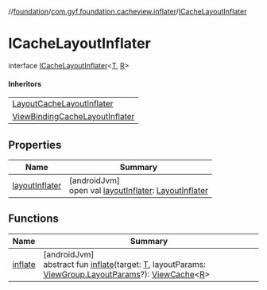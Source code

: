 //[foundation](../../../index.md)/[com.gyf.foundation.cacheview.inflater](../index.md)/[ICacheLayoutInflater](index.md)

# ICacheLayoutInflater

interface [ICacheLayoutInflater](index.md)&lt;[T](index.md), [R](index.md)&gt;

#### Inheritors

| |
|---|
| [LayoutCacheLayoutInflater](../-layout-cache-layout-inflater/index.md) |
| [ViewBindingCacheLayoutInflater](../-view-binding-cache-layout-inflater/index.md) |

## Properties

| Name | Summary |
|---|---|
| [layoutInflater](layout-inflater.md) | [androidJvm]<br>open val [layoutInflater](layout-inflater.md): [LayoutInflater](https://developer.android.com/reference/kotlin/android/view/LayoutInflater.html) |

## Functions

| Name | Summary |
|---|---|
| [inflate](inflate.md) | [androidJvm]<br>abstract fun [inflate](inflate.md)(target: [T](index.md), layoutParams: [ViewGroup.LayoutParams](https://developer.android.com/reference/kotlin/android/view/ViewGroup.LayoutParams.html)?): [ViewCache](../../com.gyf.foundation.cacheview.view/-view-cache/index.md)&lt;[R](index.md)&gt; |